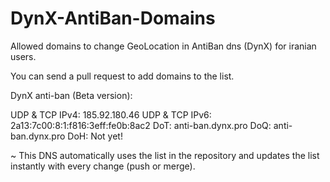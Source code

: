 # DynX-AntiBan-Domains
Allowed domains to change GeoLocation in AntiBan dns (DynX) for iranian users.

You can send a pull request to add domains to the list.

DynX anti-ban (Beta version):

UDP & TCP IPv4: 185.92.180.46
UDP & TCP IPv6: 2a13:7c00:8:1:f816:3eff:fe0b:8ac2
DoT: anti-ban.dynx.pro
DoQ: anti-ban.dynx.pro
DoH: Not yet!

~ This DNS automatically uses the list in the repository and updates the list instantly with every change (push or merge).